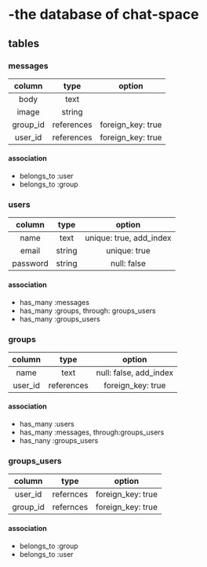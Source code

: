 
# -the database of chat-space

## tables
### messages

|column|type|option|
|:--:|:--:|:--:|
|body|text||
|image|string|
|group_id|references|foreign_key: true|
|user_id|references|foreign_key: true|

#### association

- belongs_to :user
- belongs_to :group

### users

|column|type|option|
|:--:|:--:|:--:|
|name|text|unique: true, add_index|
|email|string|unique: true|
|password|string|null: false|

#### association

- has_many :messages
- has_many :groups, through: groups_users
- has_many :groups_users



### groups

|column|type|option|
|:--:|:--:|:--:|
|name|text|null: false, add_index| 
|user_id|references|foreign_key: true|

#### association

- has_many :users
- has_many :messages, through:groups_users
- has_nany :groups_users


### groups_users

|column|type|option|
|:--:|:--:|:--:|
|user_id|refernces|foreign_key: true|
|group_id|refernces|foreign_key: true|

#### association
- belongs_to :group
- belongs_to :user




